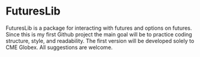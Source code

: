 # FuturesLib
FuturesLib is a package for interacting with futures and options on futures.
Since this is my first Github project the main goal will be to practice coding
structure, style, and readability. The first version will be developed solely
to CME Globex. All suggestions are welcome.
